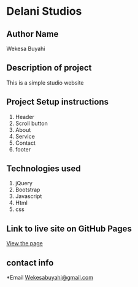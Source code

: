 # Delani Studios

## Author Name
Wekesa Buyahi

## Description of project
This is a simple studio website

## Project Setup instructions

1. Header
2. Scroll button
3. About
4. Service 
5. Contact
6. footer

 

## Technologies used
1. jQuery
2. Bootstrap
3. Javascript
4. Html
5. css

## Link to live site on GitHub Pages
[View the page]( https://blackscure.github.io/Moringa_week3_Projct/. )



## contact info

*Email Wekesabuyahi@gmail.com

